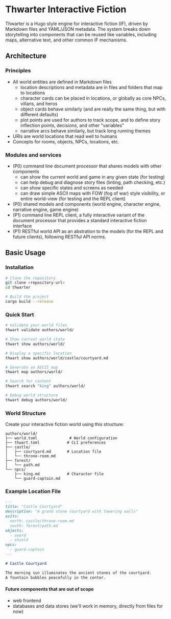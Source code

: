 # Thwarter Interactive Fiction

Thwarter is a Hugo style engine for interactive fiction (IF), driven by Markdown files and YAML/JSON metadata. The system breaks down storytelling into components that can be reused like variables, including maps, alternative text, and other common IF mechanisms.

## Architecture


### Principles

- All world entities are defined in Markdown files
    - location descriptions and metadata are in files and folders that map to locations
    - character cards can be placed in locations, or globally as core NPCs, villans, and heros
    - object cards behave similarly (and are really the same thing, but with different defaults)
    - plot points are used for authors to track scope, and to define story inflection points, decisions, and other "variables"
    - narrative arcs behave similarly, but track long running themes
- URIs are world locations that read well to humans
- Concepts for rooms, objects, NPCs, locations, etc.

### Modules and services

- (P0) command line document processor that shares models with other components
    - can show the current world and game in any given state (for testing)
    - can help debug and diagnose story files (linting, path checking, etc.)
    - can show specific states and screens as needed
    - can draw simple ASCII maps with FOW (fog of war) style visibility, or entire world-view (for testing and the REPL client)
- (P0) shared models and components (world engine, character engine, narrative engine, game engine)
- (P1) command line REPL client, a fully interactive variant of the document processor that provides a standard interactive fiction interface
- (P1) RESTful world API as an abstration to the models (for the REPL and future clients), following RESTful API norms.


## Basic Usage

### Installation

```bash
# Clone the repository
git clone <repository-url>
cd thwarter

# Build the project
cargo build --release
```

### Quick Start

```bash
# Validate your world files
thwart validate authors/world/

# Show current world state
thwart show authors/world/

# Display a specific location
thwart show authors/world/castle/courtyard.md

# Generate an ASCII map
thwart map authors/world/

# Search for content
thwart search "king" authors/world/

# Debug world structure
thwart debug authors/world/
```

### World Structure

Create your interactive fiction world using this structure:

```
authors/world/
├── world.toml              # World configuration
├── thwart.toml            # CLI preferences
├── castle/
│   ├── courtyard.md       # Location file
│   └── throne-room.md
├── forest/
│   └── path.md
└── npcs/
    ├── king.md            # Character file
    └── guard-captain.md
```

### Example Location File

```markdown
---
title: "Castle Courtyard"
description: "A grand stone courtyard with towering walls"
exits:
  north: castle/throne-room.md
  south: forest/path.md
objects:
  - sword
  - shield
npcs:
  - guard-captain
---

# Castle Courtyard

The morning sun illuminates the ancient stones of the courtyard.
A fountain bubbles peacefully in the center.
```

#### Future components that are out of scope

- web frontend
- databases and data stores (we'll work in memory, directly from files for now)